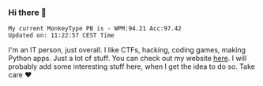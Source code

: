 ### Hi there 👋
<!-- PB START -->
```
My current MonkeyType PB is - WPM:94.21 Acc:97.42
Updated on: 11:22:57 CEST Time
```
<!-- PB END -->
I'm an IT person, just overall. I like CTFs, hacking, coding games, making Python apps. Just a lot of stuff.
You can check out my website [here](https://skill3472.github.io/).
I will probably add some interesting stuff here, when I get the idea to do so. Take care ❤️
